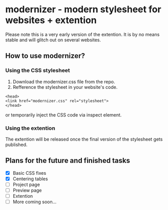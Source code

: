 # modernizer - modern stylesheet for websites + extention
Please note this is a very early version of the extention. 
It is by no means stable and will glitch out on several websites.

## How to use modernizer?

### Using the CSS stylesheet
1. Download the modernizer.css file from the repo. 
2. Refference the stylesheet in your website's code.
```
<head>
<link href="modernizer.css" rel="stylesheet"> 
</head>
```

or temporarily inject the CSS code via inspect element.

### Using the extention
The extention will be released once the final version of the stylesheet gets published.

## Plans for the future and finished tasks
- [x] Basic CSS fixes
- [x] Centering tables
- [ ] Project page
- [ ] Preview page
- [ ] Extention
- [ ] More coming soon...
